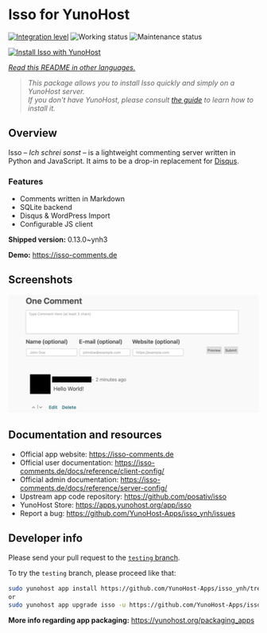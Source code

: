 <!--
N.B.: This README was automatically generated by <https://github.com/YunoHost/apps/tree/master/tools/readme_generator>
It shall NOT be edited by hand.
-->

# Isso for YunoHost

[![Integration level](https://dash.yunohost.org/integration/isso.svg)](https://dash.yunohost.org/appci/app/isso) ![Working status](https://ci-apps.yunohost.org/ci/badges/isso.status.svg) ![Maintenance status](https://ci-apps.yunohost.org/ci/badges/isso.maintain.svg)

[![Install Isso with YunoHost](https://install-app.yunohost.org/install-with-yunohost.svg)](https://install-app.yunohost.org/?app=isso)

*[Read this README in other languages.](./ALL_README.md)*

> *This package allows you to install Isso quickly and simply on a YunoHost server.*  
> *If you don't have YunoHost, please consult [the guide](https://yunohost.org/install) to learn how to install it.*

## Overview

Isso – *Ich schrei sonst* – is a lightweight commenting server written in Python and JavaScript. It aims to be a drop-in replacement for
[Disqus](http://disqus.com).

### Features

- Comments written in Markdown
- SQLite backend
- Disqus & WordPress Import
- Configurable JS client 

**Shipped version:** 0.13.0~ynh3

**Demo:** <https://isso-comments.de>

## Screenshots

![Screenshot of Isso](./doc/screenshots/example.jpg)

## Documentation and resources

- Official app website: <https://isso-comments.de>
- Official user documentation: <https://isso-comments.de/docs/reference/client-config/>
- Official admin documentation: <https://isso-comments.de/docs/reference/server-config/>
- Upstream app code repository: <https://github.com/posativ/isso>
- YunoHost Store: <https://apps.yunohost.org/app/isso>
- Report a bug: <https://github.com/YunoHost-Apps/isso_ynh/issues>

## Developer info

Please send your pull request to the [`testing` branch](https://github.com/YunoHost-Apps/isso_ynh/tree/testing).

To try the `testing` branch, please proceed like that:

```bash
sudo yunohost app install https://github.com/YunoHost-Apps/isso_ynh/tree/testing --debug
or
sudo yunohost app upgrade isso -u https://github.com/YunoHost-Apps/isso_ynh/tree/testing --debug
```

**More info regarding app packaging:** <https://yunohost.org/packaging_apps>
